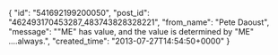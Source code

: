  {
   "id": "541692199200050",
   "post_id": "462493170453287_483743828328221",
   "from_name": "Pete Daoust",
   "message": "\"ME\" has value, and the value is determined by \"ME\" ....always.",
   "created_time": "2013-07-27T14:54:50+0000"
 }
